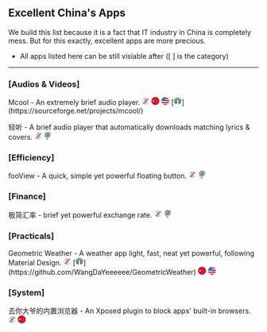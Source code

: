 ## Excellent China's Apps

We build this list because it is a fact that IT industry in China is completely mess. But for this exactly, excellent apps are more precious.

* All apps listed here can be still visiable after (\[ \] is the category)

---

### \[Audios & Videos\]
Mcool - An extremely brief audio player.  ![](../assets/free.png) ![](../assets/china.png) ![](../assets/united-states.png) [![](../assets/open-source-icon.png "MIT@SourceForge: https://sourceforge.net/projects/mcool/")](https://sourceforge.net/projects/mcool/)

轻听 - A brief audio player that automatically downloads matching lyrics & covers. ![](../assets/free.png) ![](../assets/earth-globe.png)

### \[Efficiency\]  
fooView - A quick, simple yet powerful floating button.  ![](../assets/free.png) ![](../assets/earth-globe.png)

### \[Finance\]
极简汇率 - brief yet powerful exchange rate. ![](../assets/free.png) ![](../assets/earth-globe.png)

### \[Practicals\]
Geometric Weather - A weather app light, fast, neat yet powerful, following Material Design.  ![](../assets/free.png) [![](../assets/open-source-icon.png "LGPL 3.0@GitHub: https://github.com/WangDaYeeeeee/GeometricWeather")](https://github.com/WangDaYeeeeee/GeometricWeather) ![](../assets/china.png) ![](../assets/united-states.png)

### \[System\]
去你大爷的内置浏览器 - An Xposed plugin to block apps' built-in browsers. ![](../assets/free.png) ![](../assets/china.png)
